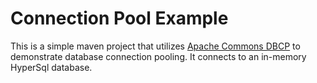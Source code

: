 # Connection Pool Example

This is a simple maven project that utilizes [Apache Commons DBCP](http://commons.apache.org/dbcp/) to demonstrate 
database connection pooling. It connects to an in-memory HyperSql database.